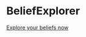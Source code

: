 # BeliefExplorer

[Explore your beliefs now](https://aguaviva.github.io/BeliefExplorer/BeliefExplorer.html)
